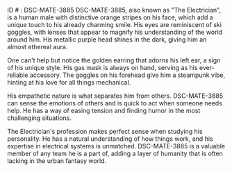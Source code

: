 ID # : DSC-MATE-3885
DSC-MATE-3885, also known as "The Electrician", is a human male with distinctive orange stripes on his face, which add a unique touch to his already charming smile. His eyes are reminiscent of ski goggles, with lenses that appear to magnify his understanding of the world around him. His metallic purple head shines in the dark, giving him an almost ethereal aura. 

One can't help but notice the golden earring that adorns his left ear, a sign of his unique style. His gas mask is always on hand, serving as his ever-reliable accessory. The goggles on his forehead give him a steampunk vibe, hinting at his love for all things mechanical. 

His empathetic nature is what separates him from others. DSC-MATE-3885 can sense the emotions of others and is quick to act when someone needs help. He has a way of easing tension and finding humor in the most challenging situations. 

The Electrician's profession makes perfect sense when studying his personality. He has a natural understanding of how things work, and his expertise in electrical systems is unmatched. DSC-MATE-3885 is a valuable member of any team he is a part of, adding a layer of humanity that is often lacking in the urban fantasy world.